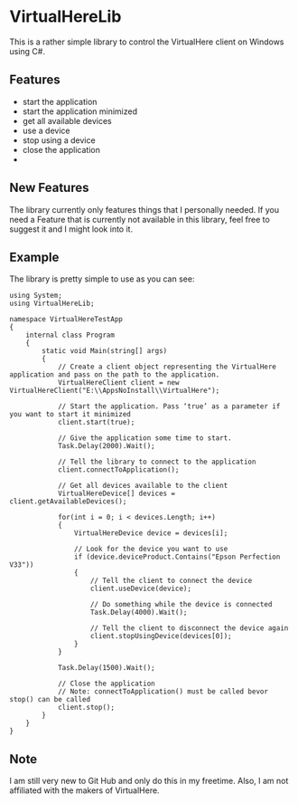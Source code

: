 # VirtualHereLib
This is a rather simple library to control the VirtualHere client on Windows using C#.

## Features
- start the application
- start the application minimized
- get all available devices 
- use a device
- stop using a device
- close the application
- 
## New Features
The library currently only features things that I personally needed. If you need a Feature that is currently not available in this library, feel free to suggest it and I might look into it.

## Example
The library is pretty simple to use as you can see:
```
using System;
using VirtualHereLib;

namespace VirtualHereTestApp
{
    internal class Program
    {
        static void Main(string[] args)
        {
            // Create a client object representing the VirtualHere application and pass on the path to the application.
            VirtualHereClient client = new VirtualHereClient("E:\\AppsNoInstall\\VirtualHere");

            // Start the application. Pass ‘true’ as a parameter if you want to start it minimized
            client.start(true);

            // Give the application some time to start.
            Task.Delay(2000).Wait();

            // Tell the library to connect to the application
            client.connectToApplication();

            // Get all devices available to the client
            VirtualHereDevice[] devices = client.getAvailableDevices();

            for(int i = 0; i < devices.Length; i++)
            {
                VirtualHereDevice device = devices[i];

                // Look for the device you want to use
                if (device.deviceProduct.Contains("Epson Perfection V33"))
                {
                    // Tell the client to connect the device
                    client.useDevice(device);

                    // Do something while the device is connected
                    Task.Delay(4000).Wait();

                    // Tell the client to disconnect the device again
                    client.stopUsingDevice(devices[0]);                    
                }
            }

            Task.Delay(1500).Wait();

            // Close the application
            // Note: connectToApplication() must be called bevor stop() can be called
            client.stop();
        }
    }
}
```

## Note
I am still very new to Git Hub and only do this in my freetime. Also, I am not affiliated with the makers of VirtualHere.
